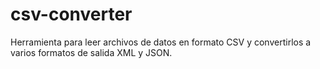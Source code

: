 # csv-converter
Herramienta para leer archivos de datos en formato CSV y convertirlos a varios formatos de salida XML y JSON.
